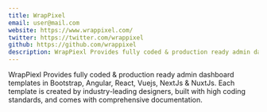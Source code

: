 ```yaml
---
title: WrapPixel
email: user@mail.com
website: https://www.wrappixel.com/
twitter: https://twitter.com/wrappixel
github: https://github.com/wrappixel
description: WrapPiexl Provides fully coded & production ready admin dashboard templates in Bootstrap, Angular, React, Vuejs, NextJs & NuxtJs. Each template is created by industry-leading designers, built with high coding standards, and comes with comprehensive documentation.
---
```


WrapPiexl Provides fully coded & production ready admin dashboard templates in Bootstrap, Angular, React, Vuejs, NextJs & NuxtJs. Each template is created by industry-leading designers, built with high coding standards, and comes with comprehensive documentation.
